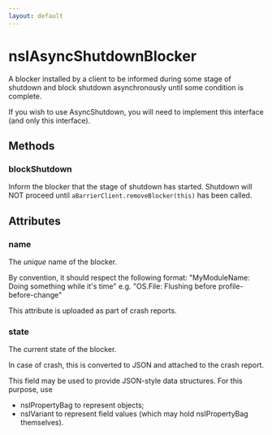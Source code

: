 ```yaml
---
layout: default
---
```


# nsIAsyncShutdownBlocker #

A blocker installed by a client to be informed during some stage of
shutdown and block shutdown asynchronously until some condition is
complete.

If you wish to use AsyncShutdown, you will need to implement this
interface (and only this interface).


## Methods ##

### blockShutdown ###

Inform the blocker that the stage of shutdown has started.
Shutdown will NOT proceed until `aBarrierClient.removeBlocker(this)`
has been called.


## Attributes ##

### name ###

The *unique* name of the blocker.

By convention, it should respect the following format:
"MyModuleName: Doing something while it's time"
e.g.
"OS.File: Flushing before profile-before-change"

This attribute is uploaded as part of crash reports.


### state ###

The current state of the blocker.

In case of crash, this is converted to JSON and attached to
the crash report.

This field may be used to provide JSON-style data structures.
For this purpose, use
- nsIPropertyBag to represent objects;
- nsIVariant to represent field values (which may hold nsIPropertyBag
themselves).

